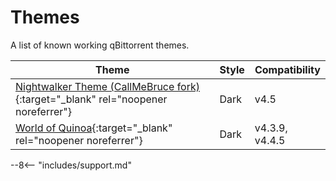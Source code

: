 # Themes

A list of known working qBittorrent themes.

| Theme                                                                                                                          | Style | Compatibility  |
| ------------------------------------------------------------------------------------------------------------------------------ | ----- | -------------- |
| [Nightwalker Theme (CallMeBruce fork)](https://github.com/CallMeBruce/nightwalker){:target="_blank" rel="noopener noreferrer"} | Dark  | v4.5           |
| [World of Quinoa](https://github.com/gl0ryus/woq){:target="_blank" rel="noopener noreferrer"}                                  | Dark  | v4.3.9, v4.4.5 |

--8<-- "includes/support.md"

